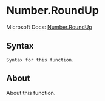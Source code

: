 ---
---

# Number.RoundUp

Microsoft Docs: [Number.RoundUp](https://docs.microsoft.com/en-us/powerquery-m/number-roundup)

## Syntax

```
Syntax for this function.
```

## About

About this function.

